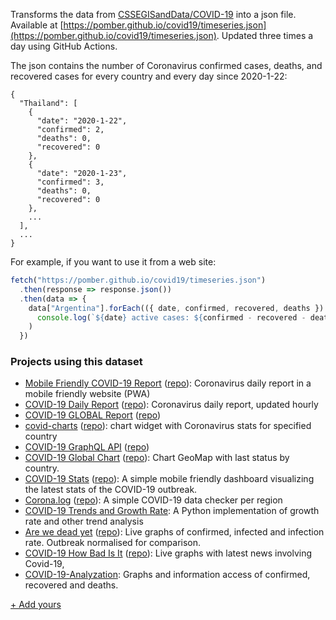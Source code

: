 Transforms the data from [CSSEGISandData/COVID-19](https://github.com/CSSEGISandData/COVID-19) into a json file. Available at [https://pomber.github.io/covid19/timeseries.json](https://pomber.github.io/covid19/timeseries.json). Updated three times a day using GitHub Actions.

The json contains the number of Coronavirus confirmed cases, deaths, and recovered cases for every country and every day since 2020-1-22:

```
{
  "Thailand": [
    {
      "date": "2020-1-22",
      "confirmed": 2,
      "deaths": 0,
      "recovered": 0
    },
    {
      "date": "2020-1-23",
      "confirmed": 3,
      "deaths": 0,
      "recovered": 0
    },
    ...
  ],
  ...
}
```

For example, if you want to use it from a web site: 
```js
fetch("https://pomber.github.io/covid19/timeseries.json")
  .then(response => response.json())
  .then(data => {
    data["Argentina"].forEach(({ date, confirmed, recovered, deaths }) =>
      console.log(`${date} active cases: ${confirmed - recovered - deaths}`)
    )
  })
```

### Projects using this dataset
- [Mobile Friendly COVID-19 Report](http://corona-status.live/) ([repo](https://github.com/ameerthehacker/corona-status)): Coronavirus daily report in a mobile friendly website (PWA)
- [COVID-19 Daily Report](https://icebob.info/covid19/) ([repo](https://github.com/icebob/covid19)): Coronavirus daily report, updated hourly
- [COVID-19 GLOBAL Report](https://mdusmanansari.github.io/COVID-19-Global-Report/) ([repo](https://github.com/mdusmanansari/COVID-19-Global-Report/))
- [covid-charts](https://jeetiss.github.io/covid-charts/) ([repo](https://github.com/jeetiss/covid-charts)): chart widget with Coronavirus stats for specified country
- [COVID-19 GraphQL API](https://covid19-graphql.now.sh/) ([repo](https://github.com/rlindskog/covid19-graphql))
- [COVID-19 Global Chart](https://gabrielcesar.github.io/covid/) ([repo](https://github.com/gabrielcesar/covid)): Chart GeoMap with last status by country.
- [COVID-19 Stats](https://corona.netflex.dev/) ([repo](https://github.com/thomas-alrek/covid-19-stats)): A simple mobile friendly dashboard visualizing the latest stats of the COVID-19 outbreak.
- [Corona.log](https://corona-log.now.sh/) ([repo](https://github.com/biewxw/corona.log)): A simple COVID-19 data checker per region
- [COVID-19 Trends and Growth Rate](https://github.com/dariocazzani/COVID-19-trends): A Python implementation of growth rate and other trend analysis
- [Are we dead yet](https://paroj.github.io/arewedeadyet/) ([repo](https://github.com/paroj/arewedeadyet)): Live graphs of confirmed, infected and infection rate. Outbreak normalised for comparison.
- [COVID-19 How Bad Is It](https://faizalazman.github.io/) ([repo](https://github.com/faizalazman/faizalazman.github.io)): Live graphs with latest news involving Covid-19,
- [COVID-19-Analyzation](https://github.com/m1ghtfr3e/COVID-19-Analyzation): Graphs and information access of confirmed, recovered and deaths.

[+ Add yours](https://github.com/pomber/covid19/edit/master/readme.md)
